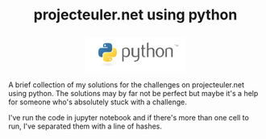 # <p align="center"> projecteuler.net using python </p>

<p align="center">
<img src="https://github.com/colo1701/holodeck/blob/main/images/python_logo_banner.png" width="200" alt="I should be an image... =( ">
</p>

A brief collection of my solutions for the challenges on projecteuler.net using python.
The solutions may by far not be perfect but maybe it's a help for someone who's absolutely stuck with a challenge. 

I've run the code in jupyter notebook and if there's more than one cell to run, I've separated them with a line of hashes.
